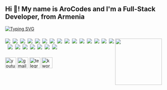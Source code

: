 <h2 align="left">Hi 👋! My name is AroCodes and I'm a Full-Stack Developer, from Armenia</h2>
<a href="https://git.io/typing-svg"><img src="https://readme-typing-svg.demolab.com?font=Cascadia+Code&weight=500&size=26&pause=1000&color=62C1CA&width=435&height=40&lines=Full-Stack+Developer;Official+AroCodes" alt="Typing SVG" /></a>

###

<img align="right" height="150" src="https://yt3.ggpht.com/Rm8qvuCb1HKcdroNZFDKdGoaiEEuGwFIB4n1j-CL7s7MaBVfKugZwg2RI3RBEBLAS6r85zuBxA=s176-c-k-c0x00ffffff-no-rj-mo"  />

###

<div align="left">
<img src="https://img.shields.io/badge/HTML-%23E34F26.svg?logo=html5&logoColor=white"> 
<img src="https://img.shields.io/badge/CSS-1572B6?logo=css3&logoColor=fff"> 
<img src="https://img.shields.io/badge/JavaScript-F7DF1E?logo=javascript&logoColor=000"> 
<img src="https://img.shields.io/badge/React.js-61DAFB?logo=react&logoColor=white"> 
<img src="https://img.shields.io/badge/Next.js-black?logo=next.js&logoColor=white"> 
<img src="https://img.shields.io/badge/Node.js-6DA55F?logo=node.js&logoColor=white"> 
<img src="https://img.shields.io/badge/Express.js-6ab0be?logo=express&logoColor=white"> 
<img src="https://img.shields.io/badge/TypeScript-3178C6?logo=typescript&logoColor=fff"> 
<img src="https://img.shields.io/badge/PHP-5a6499?logo=PHP&logoColor=fff"> 
<img src="https://img.shields.io/badge/Electron.js-e0f9fd?logo=electron&logoColor=black"> 
<img src="https://img.shields.io/badge/Vite-646CFF?logo=vite&logoColor=fff"> 
<img src="https://img.shields.io/badge/Hostinger-673DE6?logo=hostinger&logoColor=fff"> 
<img src="https://img.shields.io/badge/Cloudflare-F38020?logo=Cloudflare&logoColor=white"> 
<img src="https://img.shields.io/badge/Google%20Cloud-%234285F4.svg?logo=google-cloud&logoColor=white"> 
<img src="https://img.shields.io/badge/Vercel-%23000000.svg?logo=vercel&logoColor=white"> 
<img src="https://img.shields.io/badge/Firebase-039BE5?logo=Firebase&logoColor=white"> 
<img src="https://img.shields.io/badge/MySQL-4479A1?logo=mysql&logoColor=fff"> 
<img src="https://img.shields.io/badge/MongoDB-%234ea94b.svg?logo=mongodb&logoColor=white"> 
<img src="https://img.shields.io/badge/ChatGPT-74aa9c?logo=openai&logoColor=white"> 
<img src="https://img.shields.io/badge/npm-CB3837?logo=npm&logoColor=fff"> 
<img src="https://img.shields.io/badge/pnpm-F69220?logo=pnpm&logoColor=fff"> 
<img src="https://img.shields.io/badge/Yarn-2C8EBB?logo=yarn&logoColor=fff"> 
</div>

###

<div align="left">
  <a href="https://www.youtube.com/@Official_AroCodes"><img src="https://img.shields.io/static/v1?message=Youtube&logo=youtube&label=&color=FF0000&logoColor=white&labelColor=&style=for-the-badge" height="35" alt="youtube logo"  /></a>
  <a href="mailto:arocodes@gmail.com"><img src="https://img.shields.io/static/v1?message=Gmail&logo=gmail&label=&color=D14836&logoColor=white&labelColor=&style=for-the-badge" height="35" alt="gmail logo"  /></a>
  <a href="https://t.me/arocodes_dev"><img src="https://img.shields.io/static/v1?message=Telegram&logo=telegram&label=&color=2CA5E0&logoColor=white&labelColor=&style=for-the-badge" height="35" alt="telegram logo"  /></a>
  <a href="https://t.me/arocodes_dev"><img src="https://img.shields.io/static/v1?message=Kwork&logo=kwork&label=&color=ffa800&logoColor=white&labelColor=&style=for-the-badge" height="35" alt="kwork"  /></a>
</div>

###

